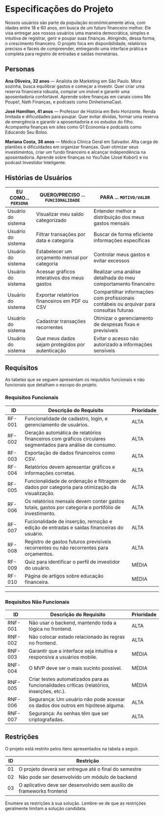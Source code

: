 # Especificações do Projeto

Nossos usuários são parte da população econômicamente ativa, com idades entre 18 e 60 anos, em busca de um futuro financeiro melhor.
Ele visa entregar aos nossos usuários uma maneira democrática, simples e intuitiva de registrar, gerir e poupar suas finanças. 
Atingindo, dessa forma, o crescimento financeiro.
O projeto foca em disponibilidade, relatórios precisos e fáceis de compreender, entregando uma interface prática e completa para
registro de entradas e saídas monetárias. 

## Personas

**Ana Oliveira, 32 anos** — Analista de Marketing em São Paulo. Mora sozinha, busca equilibrar gastos e começar a investir. Quer criar uma reserva financeira robusta, comprar um imóvel e garantir uma aposentadoria confortável. Aprende sobre finanças em canais como Me Poupe!, Nath Finanças, e podcasts como DinheiramaCast.

**José Hamilton, 41 anos** — Professor de História em Belo Horizonte. Renda limitada e dificuldades para poupar. Quer evitar dívidas, formar uma reserva de emergência e garantir a aposentadoria e os estudos do filho. Acompanha finanças em sites como G1 Economia e podcasts como Educando Seu Bolso.

**Mariana Costa, 36 anos** — Médica Clínica Geral em Salvador. Alta carga de plantões e dificuldades em organizar finanças. Quer otimizar seus investimentos, criar um fundo financeiro e alcançar independência na aposentadoria. Aprende sobre finanças no YouTube (José Kobori) e no podcast Investidor Inteligente.

## Histórias de Usuários

|EU COMO... `PERSONA`           | QUERO/PRECISO ... `FUNCIONALIDADE`                               | PARA ... `MOTIVO/VALOR`                                    |
|------------------------------|-----------------------------------------------------------------|------------------------------------------------------------|
|Usuário do sistema            | Visualizar meu saldo categorizado                               | Entender melhor a distribuição dos meus gastos mensais      |
|Usuário do sistema            | Filtrar transações por data e categoria                         | Buscar de forma eficiente informações específicas            |
|Usuário do sistema            | Estabelecer um orçamento mensal por categoria                   | Controlar meus gastos e evitar excessos                     |
|Usuário do sistema            | Acessar gráficos interativos dos meus gastos                    | Realizar uma análise detalhada do meu comportamento financeiro |
|Usuário do sistema            | Exportar relatórios financeiros em PDF ou CSV                   | Compartilhar informações com profissionais contábeis ou arquivar para consultas futuras |
|Usuário do sistema            | Cadastrar transações recorrentes                                | Otimizar o gerenciamento de despesas fixas e previsíveis    |
|Usuário do sistema            | Que meus dados sejam protegidos por autenticação                | Evitar o acesso não autorizado a informações sensíveis      |

## Requisitos

As tabelas que se seguem apresentam os requisitos funcionais e não funcionais que detalham o escopo do projeto.

### **Requisitos Funcionais**

| ID      | Descrição do Requisito                                                                 | Prioridade |
|---------|----------------------------------------------------------------------------------------|------------|
| RF-001 | Funcionalidade de cadastro, login, e gerenciamento de usuários. | ALTA | 
| RF-002 | Geração automática de relatórios financeiros com gráficos circulares segmentados para análise de consumo. | ALTA | 
| RF-003 | Exportação de dados financeiros como CSV. | ALTA | 
| RF-004 | Relatórios devem apresentar gráficos e informações corretas. | ALTA |
| RF-005 | Funcionalidade de ordenação e filtragem de dados por categoria para otimização da visualização. | ALTA | 
| RF-006 | Os relatórios mensais devem conter gastos totais, gastos por categoria e portifólio de investimento. | ALTA | 
| RF-007 | Fucionalidade de inserção, remoção e edição de entradas e saídas financeiras do usuário. | ALTA | 
| RF-008 | Registro de gastos futuros previsíveis recorrentes ou não recorrentes para orçamentos. | ALTA | 
| RF-009 | Quiz para identificar o perfil de investidor do usuário. | MÉDIA |
| RF-010 | Página de artigos sobre educação financeira. | MÉDIA |







---

### **Requisitos Não Funcionais**

| ID       | Descrição do Requisito                                                            | Prioridade |
|----------|-----------------------------------------------------------------------------------|------------|
| RNF-001  | Não usar o backend, mantendo toda a lógica no frontend.                            | ALTA       |
| RNF-002  | Não colocar estado relacionado às regras no frontend.                              | ALTA       |
| RNF-003  | Garantir que a interface seja intuitiva e responsiva a usuários mobile.            | MÉDIA      |
| RNF-004  | O MVP deve ser o mais sucinto possível.                                            | MÉDIA      |
| RNF-005  | Criar testes automatizados para as funcionalidades críticas (relatórios, inserções, etc.). | MÉDIA      |
| RNF-006  | Segurança: Um usuário não pode acessar os dados dos outros em hipótese alguma.     | ALTA       |
| RNF-007  | Segurança: As senhas têm que ser criptografadas.                                   | ALTA       |


## Restrições

O projeto está restrito pelos itens apresentados na tabela a seguir.

|ID| Restrição                                             |
|--|-------------------------------------------------------|
|01| O projeto deverá ser entregue até o final do semestre |
|02| Não pode ser desenvolvido um módulo de backend        |
|03| O aplicativo deve ser desenvolvido sem auxílio de frameworks frontend       |

Enumere as restrições à sua solução. Lembre-se de que as restrições geralmente limitam a solução candidata.

